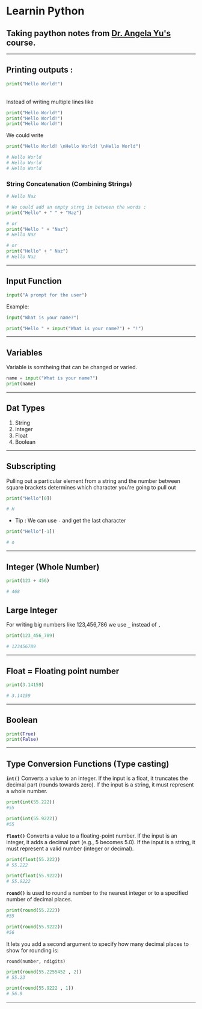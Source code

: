 # Learnin Python


## Taking paython notes from [Dr. Angela Yu's](https://www.udemy.com/course/100-days-of-code/?srsltid=AfmBOoqVLnX2FVCJWsKZIQXpZmtsk2hJeZ4mki6rIAl8QL7ykq0aBmsq) course.

--------------------------------
## Printing outputs : <br>
```python
print("Hello World!")
```
<br>
Instead of writing multiple lines like

```python
print("Hello World!")
print("Hello World!")
print("Hello World!")
```

We could write 
```python
print("Hello World! \nHello World! \nHello World")

# Hello World 
# Hello World 
# Hello World
```

### String Concatenation (Combining Strings)

```python
# Hello Naz

# We could add an empty strng in between the words :
print("Hello" + " " + "Naz")

# or
print("Hello " + "Naz")
# Hello Naz

# or
print("Hello" + " Naz")
# Hello Naz
```

----------------------------------------------
## Input Function

```python
input("A prompt for the user")
```
Example:

```python
input("What is your name?")
```


```python
print("Hello " + input("What is your name?") + "!")
```

----------------------------------------------

## Variables 
Variable is somtheing that can be changed or varied.

```python
name = input("What is your name?")
print(name)
```

----------------------------------------------


## Dat Types

1. String
2. Integer
3. Float
4. Boolean

----------------------------------------------


## Subscripting

Pulling out a particular element from a string and the number between square brackets determines which character you're going to pull out

```python
print("Hello"[0])

# H
```

* Tip :
We can use `-` and get the last character

```python
print("Hello"[-1])

# o
```

----------------------------------------------

## Integer (Whole Number)

```python
print(123 + 456)

# 468
```

## Large Integer 

For writing big numbers like 123,456,786 we use `_` instead of `,`
```python
print(123_456_789)

# 123456789
```
----------------------------------------------

## Float = Floating point number

```python
print(3.14159)

# 3.14159
```

----------------------------------------------
## Boolean

```python
print(True)
print(False)
```

----------------------------------------------

## Type Conversion Functions (Type casting)


**`int()`** Converts a value to an integer. If the input is a float, it truncates the decimal part (rounds towards zero). If the input is a string, it must represent a whole number.

```python
print(int(55.222))
#55

print(int(55.9222))
#55
```

**`float()`** Converts a value to a floating-point number. If the input is an integer, it adds a decimal part (e.g., 5 becomes 5.0). If the input is a string, it must represent a valid number (integer or decimal).

```python
print(float(55.222))
# 55.222

print(float(55.9222))
# 55.9222
```

**`round()`** is used to round a number to the nearest integer or to a specified number of decimal places.

```python
print(round(55.222))
#55

print(round(55.9222))
#56
```

It lets you add a second argument to specify how many decimal places to show for rounding is:

`round(number, ndigits)`

```python
print(round(55.2255452 , 2))
# 55.23

print(round(55.9222 , 1))
# 56.9
```
----------------------------------------------


